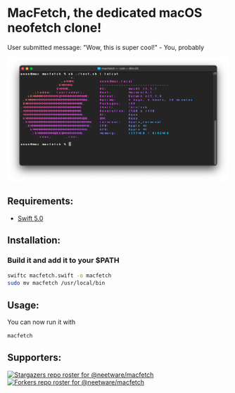 # MacFetch, the dedicated macOS neofetch clone!

User submitted message: "Wow, this is super cool!" - You, probably

![alt text](macfetch.png "Title")

## Requirements:

- [Swift 5.0](https://swift.org/download/)

## Installation:

### Build it and add it to your $PATH 

```bash
swiftc macfetch.swift -o macfetch
sudo mv macfetch /usr/local/bin
```
## Usage:
You can now run it with

```bash
macfetch
```

## Supporters:
[![Stargazers repo roster for @neetware/macfetch](https://reporoster.com/stars/neetware/macfetch)](https://github.com/neetware/macfetch/stargazers)
[![Forkers repo roster for @neetware/macfetch](https://reporoster.com/forks/neetware/macfetch)](https://github.com/neetware/macfetch/network/members)
